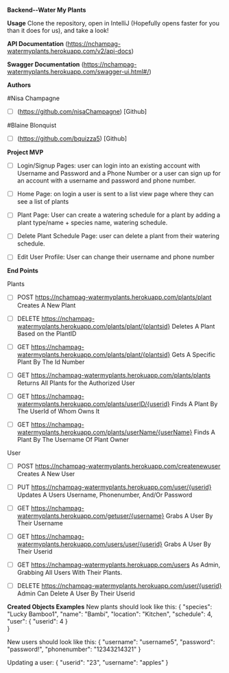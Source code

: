**Backend--Water My Plants**


**Usage**
Clone the repository, open in IntelliJ (Hopefully opens faster for you than it does for us), and  take a look!

**API Documentation**
(https://nchampag-watermyplants.herokuapp.com/v2/api-docs) 

**Swagger Documentation**
(https://nchampag-watermyplants.herokuapp.com/swagger-ui.html#/)

**Authors**

#Nisa Champagne
- [ ] (https://github.com/nisaChampagne) [Github]


#Blaine Blonquist
- [ ] (https://github.com/bquizza5) [Github]

**Project MVP**
- [ ] Login/Signup Pages: user can login into an existing account with Username and Password and a Phone Number or a user can sign up for an account with a username and password and phone number.

- [ ] Home Page: on login a user is sent to a list view page where they can see a list of plants

- [ ] Plant Page: User can create a watering schedule for a plant by adding a plant type/name + species name, watering schedule.

- [ ] Delete Plant Schedule Page: user can delete a plant from their watering schedule.

- [ ] Edit User Profile: User can change their username and phone number

**End Points**

Plants

- [ ] POST  https://nchampag-watermyplants.herokuapp.com/plants/plant
            Creates A New Plant

- [ ] DELETE https://nchampag-watermyplants.herokuapp.com/plants/plant/{plantsid}
            Deletes A Plant Based on the PlantID

- [ ] GET https://nchampag-watermyplants.herokuapp.com/plants/plant/{plantsid}
            Gets A Specific Plant By The Id Number

- [ ] GET https://nchampag-watermyplants.herokuapp.com/plants/plants
            Returns All Plants for the Authorized User

- [ ] GET https://nchampag-watermyplants.herokuapp.com/plants/userID/{userid}
            Finds A Plant By The UserId of Whom Owns It

- [ ] GET https://nchampag-watermyplants.herokuapp.com/plants/userName/{userName}
            Finds A Plant By The Username Of Plant Owner

User

- [ ] POST https://nchampag-watermyplants.herokuapp.com/createnewuser
             Creates A New User

- [ ] PUT https://nchampag-watermyplants.herokuapp.com/user/{userid}
            Updates A Users Username, Phonenumber, And/Or Password

- [ ] GET https://nchampag-watermyplants.herokuapp.com/getuser/{username}
            Grabs A User By Their Username

- [ ] GET https://nchampag-watermyplants.herokuapp.com/users/user/{userid}
            Grabs A User By Their Userid

- [ ] GET https://nchampag-watermyplants.herokuapp.com/users
            As Admin, Grabbing All Users With Their Plants.

- [ ] DELETE https://nchampag-watermyplants.herokuapp.com/user/{userid}
            Admin Can Delete A User By Their Userid




**Created Objects Examples**
New plants should look like this:
{
        "species": "Lucky Bamboo1",
        "name": "Bambi",
        "location": "Kitchen",
        "schedule": 4,
        "user": {
           "userid": 4
               }                    
}


New users should look like this:
{
    "username": "username5",
    "password": "password!",
    "phonenumber": "12343214321"
}

Updating a user:
{
    "userid": "23",
    "username": "apples"
}
